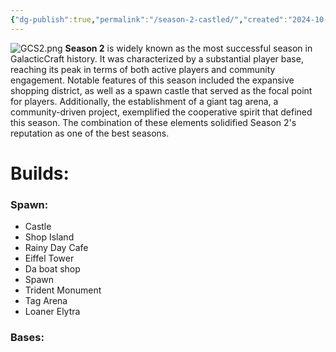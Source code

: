 ```yaml
---
{"dg-publish":true,"permalink":"/season-2-castled/","created":"2024-10-16T22:36:39.741-05:00","updated":"2024-10-18T08:40:27.219-05:00"}
---
```


![GCS2.png](/img/user/Images/GCS2.png)
**Season 2** is widely known as the most successful season in GalacticCraft history. It was characterized by a substantial player base, reaching its peak in terms of both active players and community engagement. Notable features of this season included the expansive shopping district, as well as a spawn castle that served as the focal point for players. Additionally, the establishment of a giant tag arena, a community-driven project, exemplified the cooperative spirit that defined this season. The combination of these elements solidified Season 2's reputation as one of the best seasons. 

# Builds:

### Spawn:
- Castle
- Shop Island
- Rainy Day Cafe
- Eiffel Tower
- Da boat shop
- Spawn
- Trident Monument
- Tag Arena
- Loaner Elytra
### Bases:
